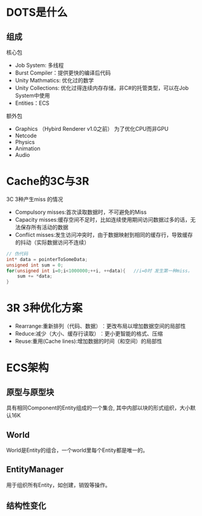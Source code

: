 # DOTS是什么

## 组成

核心包

- Job System: 多线程
- Burst Compiler：提供更快的编译后代码
- Unity Mathmatics: 优化过的数学
- Unity Collections: 优化过得连续内存存储，非C#的托管类型，可以在Job System中使用
- Entities：ECS

额外包

- Graphics （Hybird Renderer v1.0之前） 为了优化CPU而非GPU
- Netcode
- Physics
- Animation
- Audio

# Cache的3C与3R

3C 3种产生miss 的情况

- Compulsory misses:首次读取数据时，不可避免的Miss
- Capacity misses:缓存空间不足时，比如连续使用期间访问数据过多的话，无法保存所有活动的数据
- Conflict misses:发生访问冲突时，由于数据映射到相同的缓存行，导致缓存的抖动（实际数据访问不连续）

```C++
// 伪代码
int* data = pointerToSomeData;
unsigned int sum = 0;
for(unsigned int i=0;i<1000000;++i, ++data){   //i=0时 发生第一种miss，  循环超过大小时出现第二种
    sum += *data;
}

```


# 3R 3种优化方案
- Rearrange:重新排列（代码、数据）︰更改布局以增加数据空间的局部性
- Reduce:减少（大小、缓存行读取）︰更小更智能的格式、压缩
- Reuse:重用(Cache lines):增加数据的时间（和空间）的局部性

# ECS架构

## 原型与原型块

具有相同Component的Entity组成的一个集合, 其中内部以块的形式组织，大小默认16K

## World

World是Entity的组合，一个world里每个Entity都是唯一的。

## EntityManager

用于组织所有Entity，如创建，销毁等操作。

## 结构性变化

